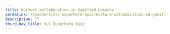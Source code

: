 ```yaml
---
title: Nurture collaboration in Gamified Lessons
permalink: /teachers/sls-superhero-quiz/nurture-collaboration-in-gamified-lessons/
description: ""
third_nav_title: SLS Superhero Quiz
---
```

